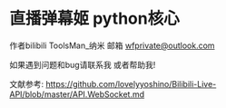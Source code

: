 # 直播弹幕姬 python核心

作者bilibili ToolsMan_纳米
邮箱 wfprivate@outlook.com

如果遇到问题和bug请联系我 或者帮助我!

文献参考: 
        https://github.com/lovelyyoshino/Bilibili-Live-API/blob/master/API.WebSocket.md